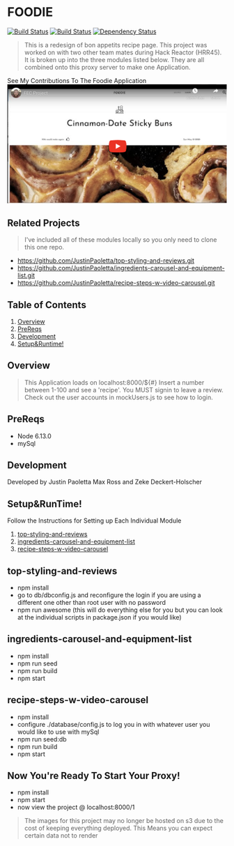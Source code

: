 # FOODIE

[![Build Status](https://img.shields.io/github/forks/JustinPaoletta/Foodie.svg?style=for-the-badge)](https://github.com/JustinPaoletta/Foodie)
[![Build Status](https://img.shields.io/github/stars/JustinPaoletta/Foodie.svg?style=for-the-badge)](https://github.com/JustinPaoletta/Foodie)
[![Dependency Status](https://img.shields.io/david/JustinPaoletta/Foodie.svg?style=for-the-badge)](https://david-dm.org/JustinPaoletta/Foodie)

> This is a redesign of bon appetits recipe page. This project was worked on with two other team mates during Hack Reactor (HRR45). It is broken up into the three modules listed below. They are all combined onto this proxy server to make one Application.


See My Contributions To The Foodie Application
[![For The FOODIE In You](foodie.png)](https://www.youtube.com/watch?v=NzA-GTmPCDk)

## Related Projects

> I've included all of these modules locally so you only need to clone this one repo.

  - https://github.com/JustinPaoletta/top-styling-and-reviews.git
  - https://github.com/JustinPaoletta/ingredients-carousel-and-equipment-list.git
  - https://github.com/JustinPaoletta/recipe-steps-w-video-carousel.git

## Table of Contents
1. [Overview](#Overview)
1. [PreReqs](#PreReqs)
1. [Development](#Development)
1. [Setup&Runtime!](#Setup&Runtime!)

## Overview

> This Application loads on localhost:8000/${#} Insert a number between 1-100 and see a 'recipe'.
> You MUST signin to leave a review. Check out the user accounts in mockUsers.js to see how to login.

## PreReqs

- Node 6.13.0
- mySql

## Development

Developed by Justin Paoletta Max Ross and Zeke Deckert-Holscher

## Setup&RunTime!

Follow the Instructions for Setting up Each Individual Module

1. [top-styling-and-reviews](#top-styling-and-reviews)
1. [ingredients-carousel-and-equipment-list](#ingredients-carousel-and-equipment-list)
1. [recipe-steps-w-video-carousel](#recipe-steps-w-video-carousel)


## top-styling-and-reviews

- npm install
- go to db/dbconfig.js and reconfigure the login if you are using a different one other than root user with no password
- npm run awesome (this will do everything else for you but you can look at the individual scripts in package.json if you would like)


## ingredients-carousel-and-equipment-list

- npm install
- npm run seed
- npm run build
- npm start

## recipe-steps-w-video-carousel

- npm install
- configure ./database/config.js to log you in with whatever user you would like to use with mySql
- npm run seed:db
- npm run build
- npm start

## Now You're Ready To Start Your Proxy!

- npm install
- npm start
- now view the project @ localhost:8000/1


> The images for this project may no longer be hosted on s3 due to the cost of keeping everything deployed. This Means you can expect certain data not to render

